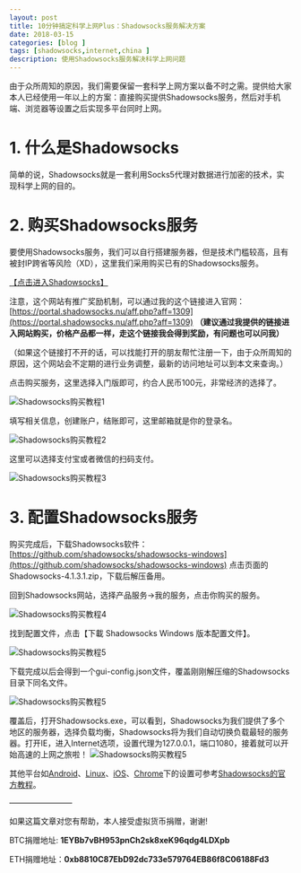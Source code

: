 ```yaml
---
layout: post
title: 10分钟搞定科学上网Plus：Shadowsocks服务解决方案
date: 2018-03-15
categories: [blog ]
tags: [shadowsocks,internet,china ]
description: 使用Shadowsocks服务解决科学上网问题
---
```


由于众所周知的原因，我们需要保留一套科学上网方案以备不时之需。提供给大家本人已经使用一年以上的方案：直接购买提供Shadowsocks服务，然后对手机端、浏览器等设置之后实现多平台同时上网。

# 1. 什么是Shadowsocks

简单的说，Shadowsocks就是一套利用Socks5代理对数据进行加密的技术，实现科学上网的目的。

# 2. 购买Shadowsocks服务

要使用Shadowsocks服务，我们可以自行搭建服务器，但是技术门槛较高，且有被封IP跨省等风险（XD），这里我们采用购买已有的Shadowsocks服务。

[【点击进入Shadowsocks】](https://portal.shadowsocks.nu/aff.php?aff=1309)

注意，这个网站有推广奖励机制，可以通过我的这个链接进入官网：
[https://portal.shadowsocks.nu/aff.php?aff=1309](https://portal.shadowsocks.nu/aff.php?aff=1309) **（建议通过我提供的链接进入网站购买，价格产品都一样，走这个链接我会得到奖励，有问题也可以问我）**

（如果这个链接打不开的话，可以找能打开的朋友帮忙注册一下，由于众所周知的原因，这个网站会不定期的进行业务调整，最新的访问地址可以到本文来查询。）

点击购买服务，这里选择入门版即可，约合人民币100元，非常经济的选择了。

![Shadowsocks购买教程1](/images/shadowsocks1.gif)

填写相关信息，创建账户，结账即可，这里邮箱就是你的登录名。

![Shadowsocks购买教程2](/images/shadowsocks2.gif)

这里可以选择支付宝或者微信的扫码支付。

![Shadowsocks购买教程3](/images/shadowsocks3.gif)

# 3. 配置Shadowsocks服务

购买完成后，下载Shadowsocks软件：[https://github.com/shadowsocks/shadowsocks-windows](https://github.com/shadowsocks/shadowsocks-windows)
点击页面的Shadowsocks-4.1.3.1.zip，下载后解压备用。

回到Shadowsocks网站，选择产品服务->我的服务，点击你购买的服务。

![Shadowsocks购买教程4](/images/shadowsocks4.gif)

找到配置文件，点击【下載 Shadowsocks Windows 版本配置文件】。

![Shadowsocks购买教程5](/images/shadowsocks5.gif)

下载完成以后会得到一个gui-config.json文件，覆盖刚刚解压缩的Shadowsocks目录下同名文件。

![Shadowsocks购买教程5](/images/shadowsocks6.gif)

覆盖后，打开Shadowsocks.exe，可以看到，Shadowsocks为我们提供了多个地区的服务器，选择负载均衡，Shadowsocks将为我们自动切换负载最轻的服务器。打开IE，进入Internet选项，设置代理为127.0.0.1，端口1080，接着就可以开始高速的上网之旅啦！
![Shadowsocks购买教程5](/images/shadowsocks7.gif)

其他平台如[Android](https://portal.shadowsocks.nu/knowledgebase/44/Shadowsocks----Android.html)、[Linux](https://portal.shadowsocks.nu/knowledgebase/40/Shadowsocks----Linux.html)、[iOS](https://portal.shadowsocks.nu/knowledgebase/49/Shadowsocks----iOS.html)、[Chrome](https://portal.shadowsocks.nu/knowledgebase/50/---Chrome.html)下的设置可参考[Shadowsocks的官方教程](https://portal.shadowsocks.nu/knowledgebase/2/Shadowsocks-)。

————————

如果这篇文章对您有帮助，本人接受虚拟货币捐赠，谢谢!

BTC捐赠地址: **1EYBb7vBH953pnCh2sk8xeK96qdg4LDXpb**

ETH捐赠地址：**0xb8810C87EbD92dc733e579764EB86f8C06188Fd3**